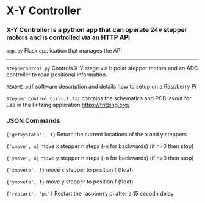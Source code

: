 # X-Y Controller

### X-Y Controller is a python app that can operate 24v stepper motors and is controlled via an HTTP API


`app.py`			    Flask application that manages the API 

----------------------------------------------------

`stepperontrol.py`		Controls X-Y stage via bipolar stepper motors and an ADC controller to read positional information. 

`README.pdf`		software description and details how to setup on a Raspberry Pi

`Stepper Control Circuit.fzz`     contains the schematics and PCB layout for use in the Fritzing application https://fritzing.org/

### JSON Commands

`{'getxystatus', 1}` Return the current locations of the x and y steppers
 
`{'xmove', n}` move x stepper n steps (-n for backwards) (if n=0 then stop)

`{'ymove', n}` move y stepper n steps (-n for backwards) (if n=0 then stop)

`{'xmoveto', f}` move x stepper to position f (float)

`{'ymoveto', f}` move y stepper to position f (float)

`{'restart', 'pi'}` Restart the raspberry pi after a 15 secodn delay